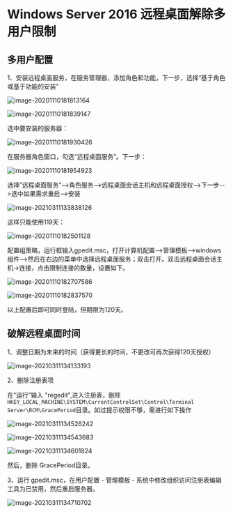 







# Windows Server 2016 远程桌面解除多用户限制

## 多用户配置

1、安装远程桌面服务，在服务管理器，添加角色和功能，下一步，选择“基于角色或基于功能的安装”

![image-20201110181813164](assets/image-20201110181813164.png)





![image-20201110181839147](assets/image-20201110181839147.png)

选中要安装的服务器：

![image-20201110181930426](assets/image-20201110181930426.png)





在服务器角色窗口，勾选“远程桌面服务”。下一步：

![image-20201110181954923](assets/image-20201110181954923.png)



选择“远程桌面服务”-->角色服务-->远程桌面会话主机和远程桌面授权-->下一步-->选中如果需求重启-->安装

![image-20210311133838126](assets/image-20210311133838126.png)

这样只能使用119天：

![image-20201110182501128](assets/image-20201110182501128.png)

配置组策略，运行框输入gpedit.msc，打开计算机配置–>管理模板—>windows组件—>然后在右边的菜单中选择远程桌面服务；双击打开。双击远程桌面会话主机->连接，点击限制连接的数量，设置如下。

![image-20201110182707586](assets/image-20201110182707586.png)

![image-20201110182837570](assets/image-20201110182837570.png)

以上配置后即可同时登陆，但期限为120天。



## 破解远程桌面时间

1、调整日期为未来的时间（获得更长的时间，不更改可再次获得120天授权）

![image-20210311134133193](assets/image-20210311134133193.png)

2、删除注册表项

在“运行”输入 "regedit",进入注册表，删除`HKEY_LOCAL_MACHINE\SYSTEM\CurrentControlSet\Control\Terminal Server\RCM\GracePeriod`目录。如过提示权限不够，需进行如下操作

![image-20210311134526242](assets/image-20210311134526242.png)

![image-20210311134543683](assets/image-20210311134543683.png)

![image-20210311134601824](assets/image-20210311134601824.png)

然后，删除 GracePeriod目录。

3、运行 gpedit.msc，在用户配置 - 管理模板 - 系统中修改组织访问注册表编辑工具为已禁用，然后重启服务器。

![image-20210311134710702](assets/image-20210311134710702.png)

